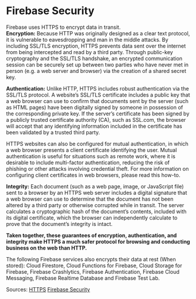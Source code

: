 # Firebase Security
Firebase uses HTTPS to encrypt data in transit.  
**Encryption:** Because HTTP was originally designed as a clear text protocol, it is vulnerable to eavesdropping and man in the middle attacks. By including SSL/TLS encryption, HTTPS prevents data sent over the internet from being intercepted and read by a third party. Through public-key cryptography and the SSL/TLS handshake, an encrypted communication session can be securely set up between two parties who have never met in person (e.g. a web server and browser) via the creation of a shared secret key.

**Authentication:** Unlike HTTP, HTTPS includes robust authentication via the SSL/TLS protocol. A website’s SSL/TLS certificate includes a public key that a web browser can use to confirm that documents sent by the server (such as HTML pages) have been digitally signed by someone in possession of the corresponding private key. If the server’s certificate has been signed by a publicly trusted certificate authority (CA), such as SSL.com, the browser will accept that any identifying information included in the certificate has been validated by a trusted third party.

HTTPS websites can also be configured for mutual authentication, in which a web browser presents a client certificate identifying the user. Mutual authentication is useful for situations such as remote work, where it is desirable to include multi-factor authentication, reducing the risk of phishing or other attacks involving credential theft. For more information on configuring client certificates in web browsers, please read this how-to.

**Integrity:** Each document (such as a web page, image, or JavaScript file) sent to a browser by an HTTPS web server includes a digital signature that a web browser can use to determine that the document has not been altered by a third party or otherwise corrupted while in transit. The server calculates a cryptographic hash of the document’s contents, included with its digital certificate, which the browser can independently calculate to prove that the document’s integrity is intact.

**Taken together, these guarantees of encryption, authentication, and integrity make HTTPS a much safer protocol for browsing and conducting business on the web than HTTP.**

The following Firebase services also encrypts their data at rest (When stored):
Cloud Firestore, Cloud Functions for Firebase, Cloud Storage for Firebase, Firebase Crashlytics, Firebase Authentication, Firebase Cloud Messaging, Firebase Realtime Database and Firebase Test Lab.

Sources:
[HTTPS](https://www.ssl.com/faqs/what-is-https/)
[Firebase Security](https://firebase.google.com/support/privacy#security_information)
